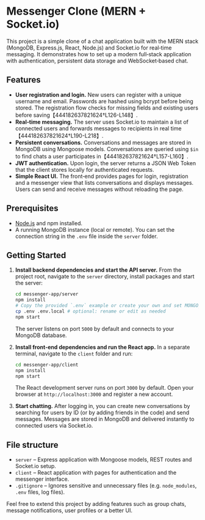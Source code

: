 # Messenger Clone (MERN + Socket.io)

This project is a simple clone of a chat application built with the MERN stack (MongoDB, Express.js, React, Node.js) and Socket.io for real‑time messaging.  It demonstrates how to set up a modern full‑stack application with authentication, persistent data storage and WebSocket‑based chat.

## Features

- **User registration and login.**  New users can register with a unique username and email.  Passwords are hashed using bcrypt before being stored.  The registration flow checks for missing fields and existing users before saving【444182637821624†L126-L148】.
- **Real‑time messaging.**  The server uses Socket.io to maintain a list of connected users and forwards messages to recipients in real time【444182637821624†L190-L218】.
- **Persistent conversations.**  Conversations and messages are stored in MongoDB using Mongoose models.  Conversations are queried using `$in` to find chats a user participates in【444182637821624†L157-L160】.
- **JWT authentication.**  Upon login, the server returns a JSON Web Token that the client stores locally for authenticated requests.
- **Simple React UI.**  The front‑end provides pages for login, registration and a messenger view that lists conversations and displays messages.  Users can send and receive messages without reloading the page.

## Prerequisites

- [Node.js](https://nodejs.org/) and npm installed.
- A running MongoDB instance (local or remote).  You can set the connection string in the `.env` file inside the `server` folder.

## Getting Started

1. **Install backend dependencies and start the API server.**  From the project root, navigate to the `server` directory, install packages and start the server:

   ```bash
   cd messenger-app/server
   npm install
   # Copy the provided `.env` example or create your own and set MONGO_URI and JWT_SECRET
   cp .env .env.local # optional: rename or edit as needed
   npm start
   ```

   The server listens on port `5000` by default and connects to your MongoDB database.

2. **Install front‑end dependencies and run the React app.**  In a separate terminal, navigate to the `client` folder and run:

   ```bash
   cd messenger-app/client
   npm install
   npm start
   ```

   The React development server runs on port `3000` by default.  Open your browser at `http://localhost:3000` and register a new account.

3. **Start chatting.**  After logging in, you can create new conversations by searching for users by ID (or by adding friends in the code) and send messages.  Messages are stored in MongoDB and delivered instantly to connected users via Socket.io.

## File structure

- `server` – Express application with Mongoose models, REST routes and Socket.io setup.
- `client` – React application with pages for authentication and the messenger interface.
- `.gitignore` – Ignores sensitive and unnecessary files (e.g. `node_modules`, `.env` files, log files).

Feel free to extend this project by adding features such as group chats, message notifications, user profiles or a better UI.
